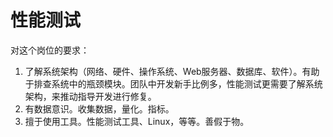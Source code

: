 # 性能测试

对这个岗位的要求：

1. 了解系统架构（网络、硬件、操作系统、Web服务器、数据库、软件）。有助于排查系统中的瓶颈模块。团队中开发新手比例多，性能测试更需要了解系统架构，来推动指导开发进行修复。
2. 有数据意识。收集数据，量化。指标。
3. 擅于使用工具。性能测试工具、Linux，等等。善假于物。

